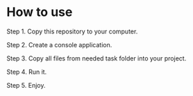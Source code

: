 # How to use

Step 1.
Copy this repository to your computer.

Step 2.
Create a console application.

Step 3.
Copy all files from needed task folder into your project.

Step 4.
Run it.

Step 5.
Enjoy.
